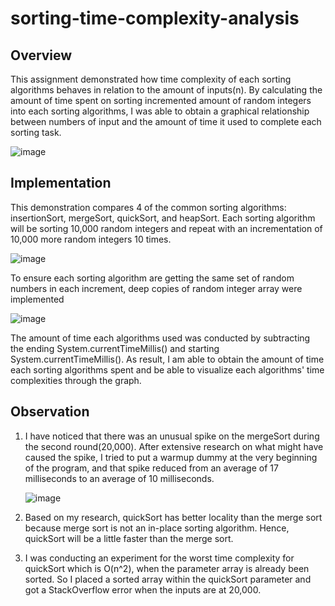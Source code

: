# sorting-time-complexity-analysis

## Overview
This assignment demonstrated how time complexity of each sorting algorithms behaves in relation to the amount of inputs(n). By calculating the amount of time spent on sorting incremented amount of random integers into each sorting algorithms, I was able to obtain a graphical relationship between numbers of input and the amount of time it used to complete each sorting task. 

![image](https://user-images.githubusercontent.com/84875731/149720562-ff102ec6-ffc1-4c38-af25-021435651e15.png)

## Implementation
This demonstration compares 4 of the common sorting algorithms: insertionSort, mergeSort, quickSort, and heapSort. Each sorting algorithm will be sorting 10,000 random integers and repeat with an incrementation of 10,000 more random integers 10 times.

![image](https://user-images.githubusercontent.com/84875731/149721717-f25bde03-1dd0-44cc-9f5a-4030ca228a94.png)
    
To ensure each sorting algorithm are getting the same set of random numbers in each increment, deep copies of random integer array were implemented

![image](https://user-images.githubusercontent.com/84875731/149714345-f8596480-f49d-4b20-bc86-4ebd6783c230.png)

The amount of time each algorithms used was conducted by subtracting the ending System.currentTimeMillis() and starting System.currentTimeMillis(). As result, I am able to obtain the amount of time each sorting algorithms spent and be able to visualize each algorithms' time complexities through the graph.

## Observation

1. I have noticed that there was an unusual spike on the mergeSort during the second round(20,000). After extensive research on what might have caused the spike, I tried to put a  warmup dummy at the very beginning of the program, and that spike reduced from an average of 17 milliseconds to an average of 10 milliseconds.

    ![image](https://user-images.githubusercontent.com/84875731/149720649-231a8843-0ca7-4363-99d7-32eec712ac86.png)

2. Based on my research, quickSort has better locality than the merge sort because merge sort is not an in-place sorting algorithm. Hence, quickSort will be a little faster than the merge sort.

3. I was conducting an experiment for the worst time complexity for quickSort which is O(n^2), when the parameter array is already been sorted. So I placed a sorted array within the quickSort parameter and got a StackOverflow error when the inputs are at 20,000. 
